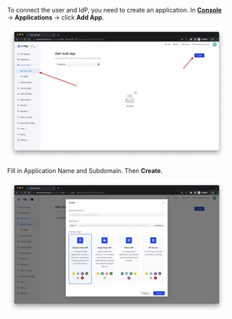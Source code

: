 
To connect the user and IdP, you need to create an application. In [**Console**](https://console.authing.cn) -> **Applications** -> click **Add App**.

![](./images/add-app.jpg)

Fill in Application Name and Subdomain. Then **Create**.

![](./images/add-app1.jpg)
